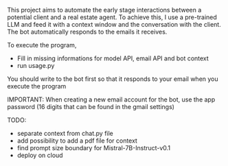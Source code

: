 This project aims to automate the early stage interactions between a potential client
and a real estate agent. To achieve this, I use a pre-trained LLM and feed it with a 
context window and the conversation with the client. The bot automatically responds to the
emails it receives.

To execute the program, 
- Fill in missing informations for model API, email API and bot context
- run usage.py

You should write to the bot first so that it responds to your email when you execute the program

IMPORTANT:
When creating a new email account for the bot, use the app password (16 digits that can be found in the gmail settings)

TODO:
 - separate context from chat.py file
 - add possibility to add a pdf file for context
 - find prompt size boundary for Mistral-7B-Instruct-v0.1
 - deploy on cloud
